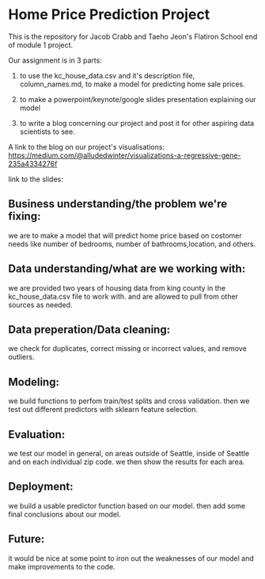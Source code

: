 
# Home Price Prediction Project

This is the repository for Jacob Crabb and Taeho Jeon's Flatiron School end of module 1 project.

Our assignment is in 3 parts: 

1. to use the kc_house_data.csv and it's description file, column_names.md, to make a model for predicting home sale prices.

2. to make a powerpoint/keynote/google slides presentation explaining our model

3. to write a blog concerning our project and post it for other aspiring data scientists to see.


A link to the blog on our project's visualisations:  https://medium.com/@alludedwinter/visualizations-a-regressive-gene-235a4334276f

link to the slides: 


## Business understanding/the problem we're fixing:
we are to make a model that will predict home price based on costomer needs like number of bedrooms, 
number of bathrooms,location, and others.

## Data understanding/what are we working with:
we are provided two years of housing data from king county in the kc_house_data.csv file to work with.
and are allowed to pull from other sources as needed.
    
## Data preperation/Data cleaning:
we check for duplicates, correct missing or incorrect values, and remove outliers.
    
## Modeling:
we build functions to perfom train/test splits and cross validation.
then we test out different predictors with sklearn feature selection.
    
## Evaluation:
we test our model in general, on areas outside of Seattle,
inside of Seattle and on each individual zip code.
we then show the results for each area.
    
## Deployment:
we build a usable predictor function based on our model.
then add some final conclusions about our model.

## Future:
it would be nice at some point to iron out the weaknesses of our model
and make improvements to the code.


